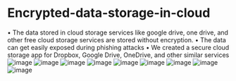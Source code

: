 # Encrypted-data-storage-in-cloud
•	The data stored in cloud storage services like google drive, one drive, and other free cloud storage services are stored without encryption.
•	The data can get easily exposed during phishing attacks
•	We created a secure cloud storage app for Dropbox, Google Drive, OneDrive, and other similar services
![image](https://user-images.githubusercontent.com/90167731/189410161-a7fa2665-4d92-4acc-b6d9-74c6c69ca2c3.png)
![image](https://user-images.githubusercontent.com/90167731/189410237-1ebd0740-79ab-4297-9942-e4ed20e88d32.png)
![image](https://user-images.githubusercontent.com/90167731/189410275-28586254-61f8-46e9-9e17-ec2c37ceacab.png)
![image](https://user-images.githubusercontent.com/90167731/189410333-17547a21-5fb0-42d4-b624-f6da43e0395e.png)
![image](https://user-images.githubusercontent.com/90167731/189410353-aee58d89-4f32-4483-9f4a-96768063d711.png)
![image](https://user-images.githubusercontent.com/90167731/189410388-ad392544-0379-40cc-bb6d-ef290b4aa9ae.png)
![image](https://user-images.githubusercontent.com/90167731/189410427-6c0a9790-680d-4c75-a5e3-ffc83fdb5044.png)
![image](https://user-images.githubusercontent.com/90167731/189410454-bd053ed7-b3f4-4d4b-a248-f7d5e16aa352.png)
![image](https://user-images.githubusercontent.com/90167731/189410490-25661872-9b90-496d-8671-9ddd64d3d7d3.png)



